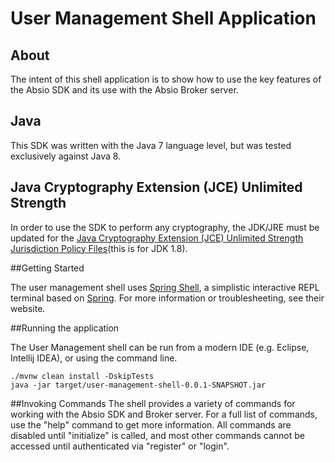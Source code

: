 # User Management Shell Application	

## About
The intent of this shell application is to show how to use the key features of the Absio SDK and its use with the Absio Broker server.

## Java
This SDK was written with the Java 7 language level, but was tested exclusively against Java 8.

## Java Cryptography Extension (JCE) Unlimited Strength
In order to use the SDK to perform any cryptography, the JDK/JRE must be updated for the [Java Cryptography Extension (JCE) Unlimited Strength Jurisdiction Policy Files](http://www.oracle.com/technetwork/java/javase/downloads/jce8-download-2133166.html)(this is for JDK 1.8).

##Getting Started

The user management shell uses [Spring Shell](https://projects.spring.io/spring-shell/), a simplistic interactive REPL terminal based on [Spring](https://spring.io/). For more information or troublesheeting, see their website.

##Running the application

The User Management shell can be run from a modern IDE (e.g. Eclipse, Intellij IDEA), or using the command line.

```
./mvnw clean install -DskipTests
java -jar target/user-management-shell-0.0.1-SNAPSHOT.jar
```

##Invoking Commands
The shell provides a variety of commands for working with the Absio SDK and Broker server. For a full list of commands, use the "help" command to get more information. All commands are disabled until "initialize" is called, and most other commands cannot be accessed until authenticated via "register" or "login".
